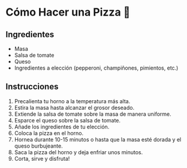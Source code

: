 # Cómo Hacer una Pizza 🍕

## Ingredientes

- Masa
- Salsa de tomate
- Queso
- Ingredientes a elección (pepperoni, champiñones, pimientos, etc.)

## Instrucciones

1. Precalienta tu horno a la temperatura más alta.
2. Estira la masa hasta alcanzar el grosor deseado.
3. Extiende la salsa de tomate sobre la masa de manera uniforme.
4. Esparce el queso sobre la salsa de tomate.
5. Añade los ingredientes de tu elección.
6. Coloca la pizza en el horno.
7. Hornea durante 10-15 minutos o hasta que la masa esté dorada y el queso burbujeante.
8. Saca la pizza del horno y deja enfriar unos minutos.
9. Corta, sirve y disfruta!
